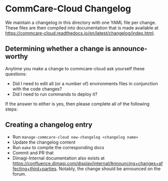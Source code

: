 # CommCare-Cloud Changelog

We maintain a changelog in this directory with one YAML file per change.
These files are then compiled into documentation that is made available at
https://commcare-cloud.readthedocs.io/en/latest/changelog/index.html.

## Determining whether a change is announce-worthy

Anytime you make a change to commcare-cloud ask yourself these questions:

- Did I need to edit all (or a number of) environments files in conjunction with the code changes?
- Did I need to run commands to deploy it?

If the answer to either is yes, then please complete all of the following steps:

## Creating a changelog entry
- Run `manage-commcare-cloud new-changelog <changelog name>`
- Update the changelog content
- Run `make` to compile the corresponding docs
- Commit and PR that
- Dimagi-Internal documentation also exists at
  https://confluence.dimagi.com/display/internal/Announcing+changes+affecting+third+parties.
  Notably, the change should be announced on the forum.
